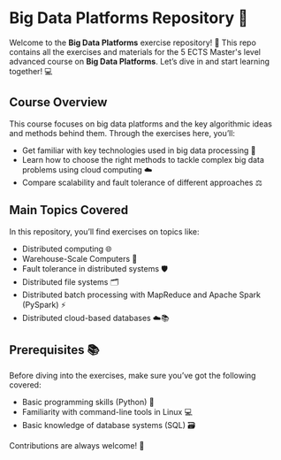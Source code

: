 
# Big Data Platforms Repository 🚀

Welcome to the **Big Data Platforms** exercise repository! 🎉 This repo contains all the exercises and materials for the 5 ECTS Master's level advanced course on **Big Data Platforms**. Let’s dive in and start learning together! 💻

## Course Overview

This course focuses on big data platforms and the key algorithmic ideas and methods behind them. Through the exercises here, you’ll:

- Get familiar with key technologies used in big data processing 🔑
- Learn how to choose the right methods to tackle complex big data problems using cloud computing ☁️
- Compare scalability and fault tolerance of different approaches ⚖️

## Main Topics Covered

In this repository, you’ll find exercises on topics like:

- Distributed computing 🌐
- Warehouse-Scale Computers 🏢
- Fault tolerance in distributed systems 🛡️
- Distributed file systems 🗂️
- Distributed batch processing with MapReduce and Apache Spark (PySpark) ⚡
- Distributed cloud-based databases ☁️📚

## Prerequisites 📚

Before diving into the exercises, make sure you’ve got the following covered:

- Basic programming skills (Python) 🐍
- Familiarity with command-line tools in Linux 💻
- Basic knowledge of database systems (SQL) 🗃️


Contributions are always welcome! 🎉